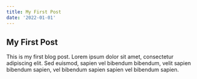 ```yaml
---
title: My First Post
date: '2022-01-01'
---
```


## My First Post

This is my first blog post. Lorem ipsum dolor sit amet, consectetur adipiscing elit. Sed euismod, sapien vel bibendum bibendum, velit sapien bibendum sapien, vel bibendum sapien sapien vel bibendum sapien.
